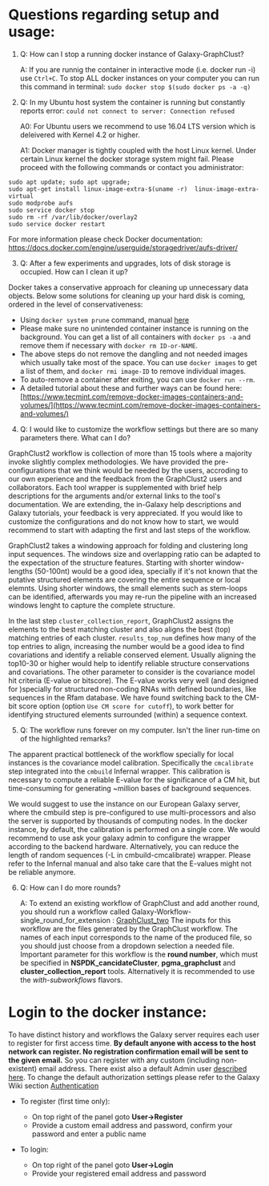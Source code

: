 # Questions regarding setup and usage:

1. Q: How can I stop a running docker instance of Galaxy-GraphClust?

   A: If you are runnig the container in interactive mode (i.e. docker run -i) use `Ctrl+C`. To stop ALL docker instances on your computer you can run this command in terminal: `sudo docker stop $(sudo docker ps -a -q)`

2. Q: In my Ubuntu host system the container is running but constantly reports error: `could not connect to server: Connection refused`

   A0: For Ubuntu users we recommend to use 16.04 LTS version which is deleivered with Kernel 4.2 or higher.
   
   A1: Docker manager is tightly coupled with the host Linux kernel. Under certain Linux kernel the docker storage system might fail. 
   Please proceed with the following commands or contact you administrator:

  ```
  sudo apt update; sudo apt upgrade;
  sudo apt-get install linux-image-extra-$(uname -r)  linux-image-extra-virtual
  sudo modprobe aufs
  sudo service docker stop
  sudo rm -rf /var/lib/docker/overlay2
  sudo service docker restart
  ```
  For more information please check Docker documentation: https://docs.docker.com/engine/userguide/storagedriver/aufs-driver/
 
3.  Q: After a few experiments and upgrades, lots of disk storage is occupied. How can I clean it up?

Docker takes a conservative approach for cleaning up unnecessary data objects. Below some solutions for cleaning up your hard disk is coming, ordered in the level of conservativeness:

* Using `docker system prune` command, manual [here](https://docs.docker.com/config/pruning/)
* Please make sure no unintended container instance is running on the background. You can get a list of all containers with `docker ps -a` and remove them if necessary with `docker rm ID-or-NAME`.
* The above steps do not remove the dangling and not needed images which usually take most of the space. You can use `docker images` to get a list of them, and `docker rmi image-ID` to remove individual images.
* To auto-remove a container after exiting, you can use `docker run --rm`.
* A detailed tutorial about these and further ways can be found here: [https://www.tecmint.com/remove-docker-images-containers-and-volumes/](https://www.tecmint.com/remove-docker-images-containers-and-volumes/)

4. Q: I would like to customize the workflow settings but there are so many parameters there. What can I do?

GraphClust2 workflow is collection of more than 15 tools where a majority invoke slightly complex methodologies. We have provided the pre-configurations that we think would be needed by the users, accroding to our own experience and the feedback from the GraphClust2 users and collaborators. 
Each tool wrapper is supplemented with brief help descriptions for the arguments and/or external links to the tool's documentation. We are extending, the in-Galaxy help descriptions and Galaxy tutorials, your feedback is very appreciated. If you would like to customize the configurations and do not know how to start, we would recommend to start with adapting the first and last steps of the workflow. 

GraphClust2 takes a windowing approach for folding and clustering long input sequences. The windows size and overlapping ratio can be adapted to the expectation of the structure features. Starting with shorter window-lengths (50-100nt) would be a good idea, specially if it's not known that the putative structured elements are covering the entire sequence or local elemnts. Using shorter windows, the small elements such as stem-loops can be identified, afterwards you may re-run the pipeline with an increased windows lenght to capture the complete structure.

In the last step `cluster_collection_report`, GraphClust2 assigns the elements to the best matching cluster and also aligns the best (top) matching entries of each cluster. `results_top_num` defines how many of the top entries to align, increasing the number would be a good idea to find covariations and identify a reliable conserved element. Usually aligning the top10-30 or higher would help to identify reliable structure conservations and covariations. The other parameter to consider is the covariance model hit criteria (E-value or bitscore). The E-value works very well (and designed for )specially for structured non-coding RNAs with defined boundaries, like sequences in the Rfam database.  We have found switching back to the CM-bit score option (option `Use CM score for cutoff`), to work better for identifying structured elements surrounded (within) a sequence context.
      
5. Q: The workflow runs forever on my computer. Isn't the liner run-time on of the highlighted remarks?

The apparent practical bottleneck of the workflow specially for local instances is the covariance model calibration. Specifically the `cmcalibrate` step integrated into the `cmbuild` Infernal wrapper. This calibration is necessary to compute a reliable E-value for the significance of a CM hit, but time-consuming for generating ~million bases of background sequences. 

We would suggest to use the instance on our European Galaxy server, where the cmbuild step is pre-configured to use multi-processors and also the server is supported by thousands of computing nodes. In the docker instance, by default, the calibration is performed on a single core. We would recommend to use ask your galaxy admin to configure the wrapper according to the backend hardware. Alternatively, you can reduce the length of random sequences (-L in cmbuild-cmcalibrate) wrapper. Please refer to the Infernal manual and also take care that the E-values might not be reliable anymore.  


6. Q: How can I do more rounds?

   A: To extend an existing workflow of GraphClust and add another round, you should run a workflow called Galaxy-Workflow-single_round_for_extension : [GraphClust_two](https://raw.githubusercontent.com/BackofenLab/docker-galaxy-graphclust/master/workflows/Galaxy-Workflow-single_round_for_extension.ga)
The inputs for this workflow are the files generated by the GraphClust workflow. The names of each input corresponds to the name of the produced  file, so you should just choose from a dropdown selection a needed file. Important parameter for this workflow is the **round number**, which must be specified in **NSPDK_cancidateCluster**, **pgma_graphclust** and **cluster_collection_report** tools. Alternatively it is recommended to use the *with-subworkflows* flavors.



# Login to the docker instance: 
To have distinct history and workflows the Galaxy server requires each user to register for first access time. **By default anyone with access to the host network can register. No registration confirmation email will be sent to the given email.** So you can register with any custom (including non-existent) email address. There exist also a default Admin user [described here](https://bgruening.github.io/docker-galaxy-stable/users-passwords.html).  To change the default authorization settings please refer to the Galaxy Wiki section [Authentication](https://wiki.galaxyproject.org/Develop/Authentication) 

* To register (first time only):
    * On top right of the panel goto **User→Register**
    * Provide a custom email address and password, confirm your password and enter a public name

* To login:
    * On top right of the panel goto **User→Login**
    * Provide your registered email address and password
